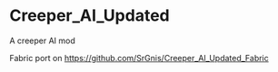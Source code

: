 # Creeper_AI_Updated
 A creeper AI mod

Fabric port on https://github.com/SrGnis/Creeper_AI_Updated_Fabric
